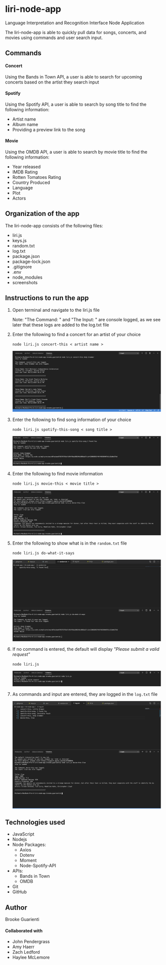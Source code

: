 # liri-node-app
Language Interpretation and Recognition Interface Node Application 

The liri-node-app is able to quickly pull data for songs, concerts, and movies using commands and user search input.

## Commands
#### Concert
Using the Bands in Town API, a user is able to search for upcoming concerts based on the artist they search input
  
#### Spotify
Using the Spotify API, a user is able to search by song title to find the following information:
- Artist name
- Album name
- Providing a preview link to the song
      
#### Movie
Using the OMDB API, a user is able to search by movie title to find the following information:
- Year released
- IMDB Rating
- Rotten Tomatoes Rating
- Country Produced
- Language
- Plot
- Actors

## Organization of the app
The liri-node-app consists of the following files:
- liri.js
- keys.js
- random.txt
- log.txt
- package.json 
- package-lock.json
- .gitignore
- .env
- node_modules
- screenshots

## Instructions to run the app
1. Open terminal and navigate to the liri.js file

   Note: "The Command: " and "The Input: " are console logged, as we see later that these logs are added to the log.txt file

2. Enter the following to find a concert for an artist of your choice

    ```node liri.js concert-this < artist name >```

    ![concert-this](screenshots/concert-this.png)
    
3. Enter the following to find song information of your choice

    ```node liri.js spotify-this-song < song title >```

    ![spotify-this-song](screenshots/spotify-this-song-results.png)
    
4. Enter the following to find movie information 

    ```node liri.js movie-this < movie title >```

    ![movie-this](screenshots/movie-this.png)
    
5. Enter the following to show what is in the ```random.txt``` file
    
    ```node liri.js do-what-it-says```

    ![do-what-it-says](screenshots/do-what-it-says.png)


6. If no command is entered, the default will display _"Please submit a valid request"_

    ```node liri.js```

    ![liri-no-command](screenshots/liri-no-command-entered.png)

7. As commands and input are entered, they are logged in the ```log.txt``` file

    ![log-txt-file](screenshots/log-txt-file.png)



## Technologies used
* JavaScript
* Nodejs
* Node Packages:
    * Axios
    * Dotenv
    * Moment
    * Node-Spotify-API
* APIs:
    * Bands in Town 
    * OMDB
* Git
* GitHub

## Author
Brooke Guarienti

#### Collaborated with 
* John Pendergrass 
* Amy Haerr 
* Zach Ledford
* Haylee McLemore
